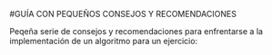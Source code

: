 #GUÍA CON PEQUEÑOS CONSEJOS Y RECOMENDACIONES

Peqeña serie de consejos y recomendaciones para enfrentarse a la implementación de un algoritmo para un ejercicio:
